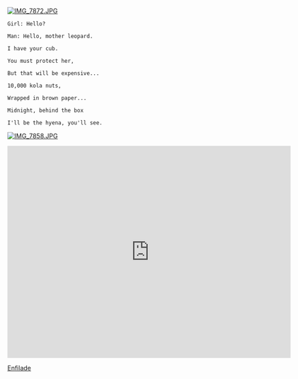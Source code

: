 
[![IMG_7872.JPG](http://img.svbtle.com/fifrpixgp6okmw.jpg)](http://codepen.io/rafszul/details/ojeLWa/)

`Girl: Hello?`

`Man: Hello, mother leopard.`

`I have your cub.`

`You must protect her,`

`But that will be expensive...`

`10,000 kola nuts,`

`Wrapped in brown paper...`

`Midnight, behind the box`

`I'll be the hyena, you'll see.`

[![IMG_7858.JPG](http://img.svbtle.com/sqsggvg17ygcw.jpg)](http://rafszul.svbtle.com/mother-leopard)

<iframe width="640" height="480" src="https://www.youtube.com/embed/U-_Hri6RIQs?rel=0&amp;controls=0&amp;showinfo=0&amp;autoplay=1" frameborder="0" allowfullscreen></iframe>


[Enfilade](https://youtu.be/U-_Hri6RIQs)

